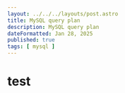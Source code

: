 ```yaml
---
layout: ../../../layouts/post.astro
title: MySQL query plan
description: MySQL query plan
dateFormatted: Jan 28, 2025
published: true
tags: [ mysql ]
---
```


# test